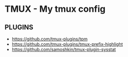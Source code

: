 # TMUX - My tmux config

## PLUGINS
- https://github.com/tmux-plugins/tpm
- https://github.com/tmux-plugins/tmux-prefix-highlight
- https://github.com/samoshkin/tmux-plugin-sysstat

